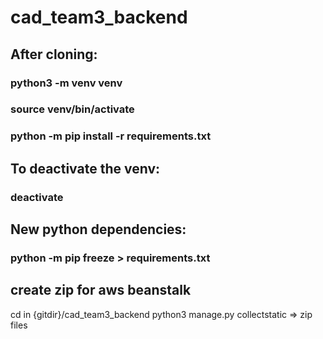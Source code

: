 # cad_team3_backend

## After cloning:
### python3 -m venv venv
### source venv/bin/activate
### python -m pip install -r requirements.txt

## To deactivate the venv:
### deactivate

## New python dependencies:
### python -m pip freeze > requirements.txt



## create zip for aws beanstalk
cd in {gitdir}/cad_team3_backend
python3 manage.py collectstatic
=> zip files